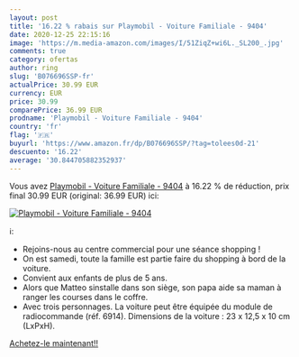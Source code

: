 ```yaml
---
layout: post
title: '16.22 % rabais sur Playmobil - Voiture Familiale - 9404'
date: 2020-12-25 22:15:16
image: 'https://m.media-amazon.com/images/I/51ZiqZ+wi6L._SL200_.jpg'
comments: true
category: ofertas
author: ring
slug: 'B076696SSP-fr'
actualPrice: 30.99 EUR
currency: EUR
price: 30.99
comparePrice: 36.99 EUR
prodname: 'Playmobil - Voiture Familiale - 9404'
country: 'fr'
flag: '🇫🇷'
buyurl: 'https://www.amazon.fr/dp/B076696SSP/?tag=tolees0d-21'
descuento: '16.22'
average: '30.844705882352937'
---
```


Vous avez [Playmobil - Voiture Familiale - 9404](https://www.amazon.fr/dp/B076696SSP/?tag=tolees0d-21)  à  16.22 % de réduction, prix final  30.99 EUR (original: 36.99 EUR) ici:

[![Playmobil - Voiture Familiale - 9404](https://m.media-amazon.com/images/I/51ZiqZ+wi6L._SL200_.jpg)](https://www.amazon.fr/dp/B076696SSP/?tag=tolees0d-21)

ℹ️:

- Rejoins-nous au centre commercial pour une séance shopping !
- On est samedi, toute la famille est partie faire du shopping à bord de la voiture.
- Convient aux enfants de plus de 5 ans.
- Alors que Matteo sinstalle dans son siège, son papa aide sa maman à ranger les courses dans le coffre.
- Avec trois personnages. La voiture peut être équipée du module de radiocommande (réf. 6914). Dimensions de la voiture : 23 x 12,5 x 10 cm (LxPxH).

[Achetez-le maintenant!!](https://www.amazon.fr/dp/B076696SSP/?tag=tolees0d-21)
